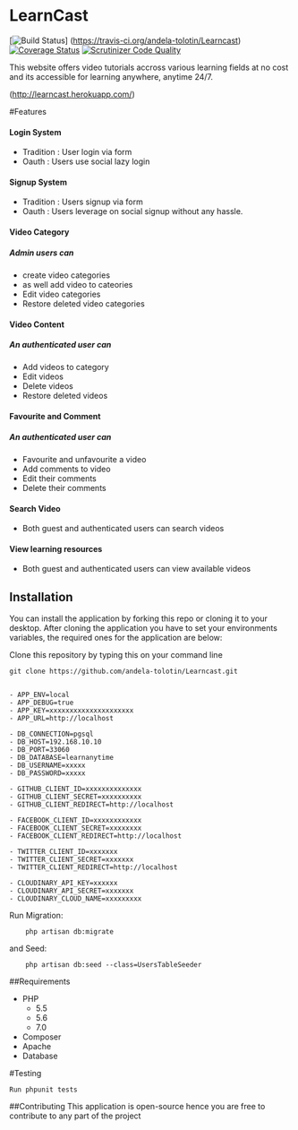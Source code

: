 # LearnCast

[![Build Status](https://travis-ci.org/andela-tolotin/Learncast.svg?branch=develop)] (https://travis-ci.org/andela-tolotin/Learncast) [![Coverage Status](https://coveralls.io/repos/github/andela-tolotin/Learncast/badge.svg?branch=develop)](https://coveralls.io/github/andela-tolotin/Learncast?branch=develop) [![Scrutinizer Code Quality](https://scrutinizer-ci.com/g/andela-tolotin/Learncast/badges/quality-score.png?b=develop)](https://scrutinizer-ci.com/g/andela-tolotin/Learncast/?branch=develop)

This website offers video tutorials accross various learning fields at no cost and its accessible for learning anywhere, anytime 24/7. 

(http://learncast.herokuapp.com/)


#Features 

#### Login System 

- Tradition :  User login via form
- Oauth : Users use social lazy login

#### Signup System 

- Tradition : Users signup via form
- Oauth : Users leverage on social signup without any hassle.


#### Video Category

##### Admin users can 

- create video categories 
- as well add video to cateories
- Edit video categories
- Restore deleted video categories

#### Video Content

##### An authenticated user can 

- Add videos to category
- Edit videos
- Delete videos
- Restore deleted videos

#### Favourite and Comment

##### An authenticated user can 

- Favourite and unfavourite a video
- Add comments to video
- Edit their comments
- Delete their comments

#### Search Video

- Both guest and authenticated users can search videos 

#### View learning resources

- Both guest and authenticated users can view available videos 

## Installation
You can install the application by forking this repo or cloning it to your desktop. After cloning the application
you have to set your environments variables, the required ones for the application are below:

Clone this repository by typing this on your command line 

` git clone https://github.com/andela-tolotin/Learncast.git `


```

- APP_ENV=local
- APP_DEBUG=true
- APP_KEY=xxxxxxxxxxxxxxxxxxxxx
- APP_URL=http://localhost

- DB_CONNECTION=pgsql
- DB_HOST=192.168.10.10
- DB_PORT=33060
- DB_DATABASE=learnanytime
- DB_USERNAME=xxxxx
- DB_PASSWORD=xxxxx

- GITHUB_CLIENT_ID=xxxxxxxxxxxxxx
- GITHUB_CLIENT_SECRET=xxxxxxxxxx
- GITHUB_CLIENT_REDIRECT=http://localhost

- FACEBOOK_CLIENT_ID=xxxxxxxxxxxx
- FACEBOOK_CLIENT_SECRET=xxxxxxxx
- FACEBOOK_CLIENT_REDIRECT=http://localhost

- TWITTER_CLIENT_ID=xxxxxxx
- TWITTER_CLIENT_SECRET=xxxxxxx
- TWITTER_CLIENT_REDIRECT=http://localhost

- CLOUDINARY_API_KEY=xxxxxx
- CLOUDINARY_API_SECRET=xxxxxxx
- CLOUDINARY_CLOUD_NAME=xxxxxxxxx

```

Run Migration:

```artisan
    php artisan db:migrate
```

and Seed:

```
    php artisan db:seed --class=UsersTableSeeder
```

##Requirements
- PHP
  - 5.5
  - 5.6
  - 7.0
- Composer
- Apache
- Database

#Testing 

` Run phpunit tests ` 


##Contributing
This application is open-source hence you are free to contribute to any part of the project
